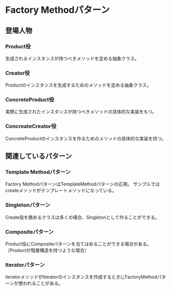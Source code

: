# Factory Methodパターン
## 登場人物
### Product役
生成されるインスタンスが持つべきメソッドを定める抽象クラス。

### Creator役
Productのインスタンスを生成するためのメソッドを定める抽象クラス。

### ConcreteProduct役
実際に生成されたインスタンスが持つべきメソッドの具体的な実装をもつ。

### ConcreateCreator役
ConcreteProductのインスタンスを作るためのメソッドの具体的な実装を持つ。

## 関連しているパターン
### Template Methodパターン
Factory MethodパターンはTemplateMethodパターンの応用。
サンプルではcreateメソッドがテンプレートメソッドになっている。

### Singletonパターン
Create役を務めるクラスは多くの場合、Singletonとして作ることができる。

### Compositeパターン
Product役にCompositeパターンを当てはめることができる場合がある。
（Productが階層構造を持つような場合）

### Iteratorパターン
iteratorメソッドがIteratorのインスタンスを作成するときにFactoryMethodパターンが使われることがある。

